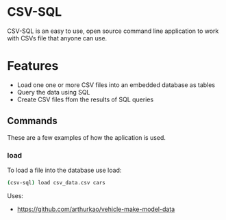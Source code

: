 # CSV-SQL
CSV-SQL is an easy to use, open source command line application to
work with CSVs file that anyone can use.

# Features
- Load one one or more CSV files into an embedded database as tables
- Query the data using SQL
- Create CSV files ffom the results of SQL queries

## Commands

These are a few examples of how the aplication is used.

### load

To load a file into the database use load: 

```sh
(csv-sql) load csv_data.csv cars
```

Uses:

- https://github.com/arthurkao/vehicle-make-model-data

